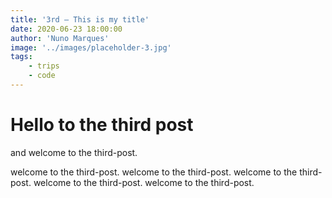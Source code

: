 ```yaml
---
title: '3rd — This is my title'
date: 2020-06-23 18:00:00
author: 'Nuno Marques'
image: '../images/placeholder-3.jpg'
tags:
    - trips
    - code
---
```


# Hello to the third post
and welcome to the third-post.

welcome to the third-post. welcome to the third-post. welcome to the third-post. welcome to the third-post. welcome to the third-post.